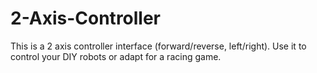 # 2-Axis-Controller
This is a 2 axis controller interface (forward/reverse, left/right). Use it to control your DIY robots or adapt for a racing game. 
